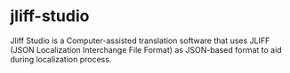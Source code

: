 # jliff-studio
Jliff Studio is a Computer-assisted translation software that uses JLIFF (JSON Localization Interchange File Format) as JSON-based format to aid during localization process. 
